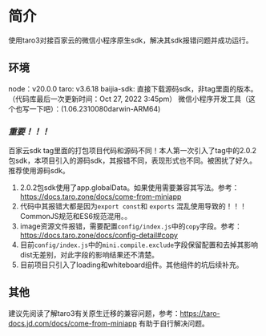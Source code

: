 # 简介

使用taro3对接百家云的微信小程序原生sdk，解决其sdk报错问题并成功运行。

## 环境

node：v20.0.0
taro: v3.6.18
baijia-sdk: 直接下载源码sdk，非tag里面的版本。（代码库最后一次更新时间：Oct 27, 2022 3:45pm）
微信小程序开发工具（这个也写一下吧）：(1.06.2310080darwin-ARM64)

### *重要！！！*

百家云sdk tag里面的打包项目代码和源码不同！本人第一次引入了tag中的2.0.2包sdk，本项目引入的源码sdk，其报错不同，表现形式也不同。被困扰了好久。推荐使用源码sdk。

1. 2.0.2包sdk使用了app.globalData。如果使用需要兼容其写法。参考：https://docs.taro.zone/docs/come-from-miniapp
2. 代码中其报错大都是因为`export const`和 `exports` 混乱使用导致的！！！CommonJS规范和ES6规范混用。。
3. image资源文件报错，需要配置`config/index.js`中的`copy`字段。参考：https://docs.taro.zone/docs/config-detail#copy
4. 目前`config/index.js`中的`mini.compile.exclude`字段保留配置和去掉其影响dist无差别，对此字段的影响结果还不清楚。
5. 目前项目只引入了loading和whiteboard组件。其他组件的坑后续补充。


## 其他

建议先阅读了解taro3有关原生迁移的兼容问题，参考：https://taro-docs.jd.com/docs/come-from-miniapp 有助于自行解决问题。



